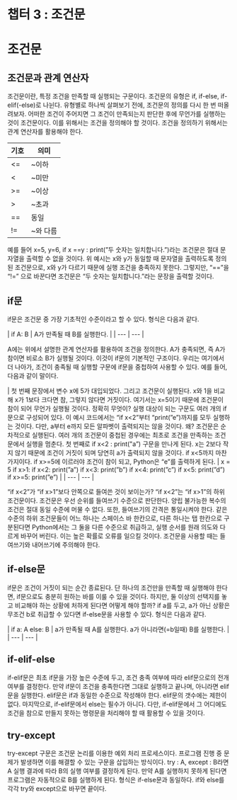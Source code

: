 # 챕터 3 : 조건문


# 조건문

## 조건문과 관계 연산자

조건문이란, 특정 조건을 만족할 때 실행되는 구문이다. 조건문의 유형은 if, if-else, if-elif(-else)로 나뉜다. 유형별로 하나씩 살펴보기 전에, 조건문의 정의를 다시 한 번 떠올려보자. 어떠한 조건이 주어지면 그 조건이 만족되는지 판단한 후에 무언가를 실행하는 것이 조건문이다. 이를 위해서는 조건을 정의해야 할 것이다. 조건을 정의하기 위해서는 관계 연산자를 활용해야 한다.

| 기호 | 의미 |
| --- | --- |
| <= | ~이하 |
| < | ~미만 |
| >= | ~이상 |
| > | ~초과 |
| == | 동일 |
| != | ~와 다름 |

예를 들어 x=5, y=6, if x ==y : print(”두 숫자는 일치합니다.”)라는 조건문은 절대 문자열을 출력할 수 없을 것이다. 위 예시는 x와 y가 동일할 때 문자열을 출력하도록 정의된 조건문으로, x와 y가 다르기 때문에 실행 조건을 충족하지 못한다. 그렇지만, “==”을 “!=” 으로 바꾼다면 조건문은 “두 숫자는 일치합니다.”라는 문장을 출력할 것이다.

## if문

if문은 조건문 중 가장 기초적인 수준이라고 할 수 있다. 형식은 다음과 같다.

| if A:
 B | A가 만족될 때 B를 실행한다. |
| --- | --- |

 A에는 위에서 설명한 관계 연산자를 활용하여 조건을 정의한다. A가 충족되면, 즉 A가 참이면 비로소 B가 실행될 것이다. 이것이 if문의 기본적인 구조이다. 우리는 여기에서 더 나아가, 조건이 충족될 때 실행할 구문에 if문을 중첩하여 사용할 수 있다. 예를 들어, 다음과 같이 말이다. 

| 첫 번째 문장에서 변수 x에 5가 대입되었다.
그리고 조건문이 실행된다. x와 1을 비교해 x가 1보다 크다면 참, 그렇지 않다면 거짓이다. 여기서는 x=5이기 때문에 조건문이 참이 되어 무언가 실행될 것이다. 정확히 무엇이?
실행 대상이 되는 구문도 여러 개의 if문으로 구성되어 있다. 이 예시 코드에서는 “if x<2”부터 “print(”e”)까지를 모두 실행하는 것이다. 다만, a부터 e까지 모든 알파벳이 출력되지는 않을 것이다. 왜? 조건문은 순차적으로 실행된다. 여러 개의 조건문이 중첩된 경우에는 최초로 조건을 만족하는 조건문에서 실행을 멈춘다.
 첫 번째로 if x<2 : print("a”) 구문을 만나게 된다. x는 2보다 작지 않기 때문에 조건이 거짓이 되며 당연히 a가 출력되지 않을 것이다. if x<5까지 마찬가지이다. if x>=5에 이르러야 조건이 참이 되고, Python은 “e”를 출력하게 된다. | x = 5
if x>1:
 if x<2:
  print(”a”)
 if x<3:
  print(”b”)
 if x<4:
  print(”c”)
 if x<5:
  print(”d”)
 if x>=5:
  print(”e”) |
| --- | --- |

“if x<2”가 “if x>1”보다 안쪽으로 들여쓴 것이 보이는가? “if x<2”는 “if x>1”의 하위 조건문이다.  조건문은 우선 순위를 들여쓰기 수준으로 판단한다. 양립 불가능한 복수의 조건은 절대 동일 수준에 머물 수 없다. 또한,  들여쓰기의 간격은 통일시켜야 한다. 같은 수준의 하위 조건문들이 어느 하나는 스페이스 바 한칸으로, 다른 하나는 탭 한칸으로 구분된다면 Python에서는 그 둘을 다른 수준으로 취급하고, 실행 순서를 원래 의도와 다르게 바꾸어 버린다. 이는 높은 확률로 오류를 일으킬 것이다. 조건문을 사용할 때는 들여쓰기와 내어쓰기에 주의해야 한다.

## if-else문

if문은 조건이 거짓이 되는 순간 종료된다. 단 하나의 조건만을 만족할 때 실행해야 한다면, if문으로도 충분히 원하는 바를 이룰 수 있을 것이다. 하지만, 둘 이상의 선택지를 놓고 비교해야 하는 상황에 처하게 된다면 어떻게 해야 할까? if a를 두고, a가 아닌 상황은 무조건 b로 취급할 수 있다면 if-else문을 사용할 수 있다. 형식은 다음과 같다.

| if a:
 A
else:
 B | a가 만족될 때 A를 실행한다.
a가 아니라면(=b일때)
B를 실행한다. |
| --- | --- |

## if-elif-else

if-elif문은 최초 if문을 가장 높은 수준에 두고, 조건 충족 여부에 따라 elif문으로의 전개 여부를 결정한다. 만약 if문이 조건을 충족한다면 그대로 실행하고 끝나며, 아니라면 elif문을 실행한다. elif문은 if과 동일한 수준으로 작성해야 한다. elif문의 갯수에는 제한이 없다. 마지막으로, if-elif문에서 else는 필수가 아니다. 다만, if-elif문에서 그 어디에도 조건을 참으로 만들지 못하는 명령문을 처리해야 할 때 활용할 수 있을 것이다.

## try-except

try-except 구문은 조건문 논리를 이용한 예외 처리 프로세스이다. 프로그램 진행 중 문제가 발생하면 이를 해결할 수 있는 구문을 삽입하는 방식이다. try : A, except : B라면 A 실행 결과에 따라 B의 실행 여부를 결정하게 된다. 만약 A를 실행하지 못하게 된다면 프로그램은 자동적으로 B를 실행하게 된다. 형식은 if-else문과 동일하다. if와 else를 각각 try와 except으로 바꾸면 끝이다.